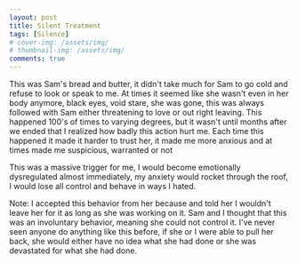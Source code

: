```yaml
---
layout: post
title: Silent Treatment
tags: [Silence]
# cover-img: /assets/img/
# thumbnail-img: /assets/img/
comments: true
---
```

This was Sam's bread and butter, it didn't take much for Sam to go cold and refuse to look or speak to me. At times it seemed like she wasn't even in her body anymore, black eyes, void stare, she was gone, this was always followed with Sam either threatening to love or out right leaving. This happened 100's of times to varying degrees, but it wasn't until months after we ended that I realized how badly this action hurt me. Each time this happened it made it harder to trust her, it made me more anxious and at times made me suspicious, warranted or not  

This was a massive trigger for me, I would become emotionally dysregulated almost immediately, my anxiety would rocket through the roof, I would lose all control and behave in ways I hated.

Note: I accepted this behavior from her because and told her I wouldn't leave her for it as long as she was working on it. Sam and I thought that this was an involuntary behavior, meaning she could not control it. I've never seen anyone do anything like this before, if she or I were able to pull her back, she would either have no idea what she had done or she was devastated for what she had done.
